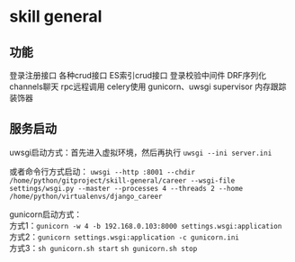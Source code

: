 # skill general

## 功能
登录注册接口  各种crud接口  ES索引crud接口  登录校验中间件  DRF序列化  channels聊天  rpc远程调用  celery使用  gunicorn、uwsgi  supervisor  内存跟踪装饰器


## 服务启动

uwsgi启动方式：首先进入虚拟环境，然后再执行
`
uwsgi --ini server.ini
`

  或者命令行方式启动：
`
uwsgi --http :8001 --chdir /home/python/gitproject/skill-general/career --wsgi-file settings/wsgi.py --master --processes 4 --threads 2 --home /home/python/virtualenvs/django_career
`  
  
  gunicorn启动方式：  
  方式1：`gunicorn -w 4 -b 192.168.0.103:8000 settings.wsgi:application`    
  方式2：`gunicorn settings.wsgi:application -c gunicorn.ini`    
  方式3：`sh gunicorn.sh start`    `sh gunicorn.sh stop`
